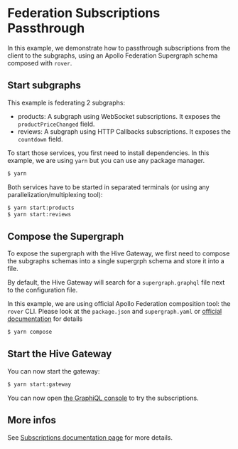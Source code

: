 # Federation Subscriptions Passthrough

In this example, we demonstrate how to passthrough subscriptions from the client to the subgraphs,
using an Apollo Federation Supergraph schema composed with `rover`.

## Start subgraphs

This example is federating 2 subgraphs:

- products: A subgraph using WebSocket subscriptions. It exposes the `productPriceChanged` field.
- reviews: A subgraph using HTTP Callbacks subscriptions. It exposes the `countdown` field.

To start those services, you first need to install dependencies. In this example, we are using
`yarn` but you can use any package manager.

```bash
$ yarn
```

Both services have to be started in separated terminals (or using any parallelization/multiplexing
tool):

```bash
$ yarn start:products
$ yarn start:reviews
```

## Compose the Supergraph

To expose the supergraph with the Hive Gateway, we first need to compose the subgraphs schemas into
a single supergrph schema and store it into a file.

By default, the Hive Gateway will search for a `supergraph.graphql` file next to the configuration
file.

In this example, we are using official Apollo Federation composition tool: the `rover` CLI. Please
look at the `package.json` and `supergraph.yaml` or
[official documentation](https://www.apollographql.com/docs/rover/) for details

```bash
$ yarn compose
```

## Start the Hive Gateway

You can now start the gateway:

```bash
$ yarn start:gateway
```

You can now open
[the GraphiQL console](http://localhost:4000/graphql?query=subscription+%7B%0A++countdown%28from%3A10%29%0A%7D)
to try the subscriptions.

## More infos

See
[Subscriptions documentation page](https://the-guild.dev/graphql/hive/docs/gateway/subscriptions)
for more details.
